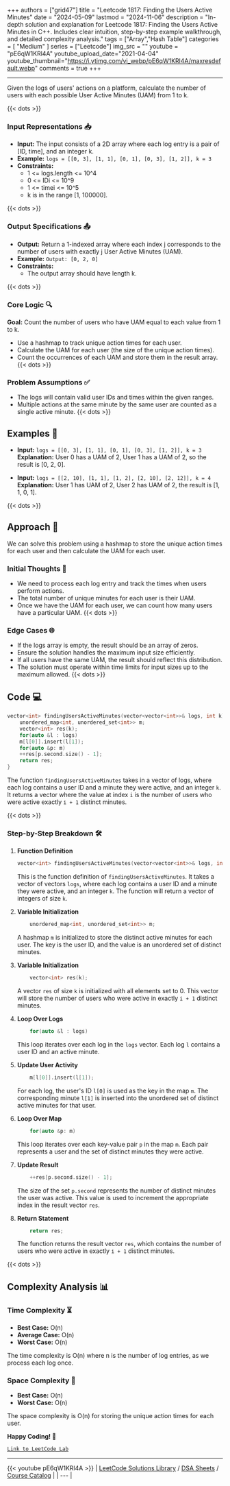 
+++
authors = ["grid47"]
title = "Leetcode 1817: Finding the Users Active Minutes"
date = "2024-05-09"
lastmod = "2024-11-06"
description = "In-depth solution and explanation for Leetcode 1817: Finding the Users Active Minutes in C++. Includes clear intuition, step-by-step example walkthrough, and detailed complexity analysis."
tags = ["Array","Hash Table"]
categories = [
    "Medium"
]
series = ["Leetcode"]
img_src = ""
youtube = "pE6qW1KRl4A"
youtube_upload_date="2021-04-04"
youtube_thumbnail="https://i.ytimg.com/vi_webp/pE6qW1KRl4A/maxresdefault.webp"
comments = true
+++



---
Given the logs of users' actions on a platform, calculate the number of users with each possible User Active Minutes (UAM) from 1 to k.
<!--more-->
{{< dots >}}
### Input Representations 📥
- **Input:** The input consists of a 2D array where each log entry is a pair of [ID, time], and an integer k.
- **Example:** `logs = [[0, 3], [1, 1], [0, 1], [0, 3], [1, 2]], k = 3`
- **Constraints:**
	- 1 <= logs.length <= 10^4
	- 0 <= IDi <= 10^9
	- 1 <= timei <= 10^5
	- k is in the range [1, 100000].

{{< dots >}}
### Output Specifications 📤
- **Output:** Return a 1-indexed array where each index j corresponds to the number of users with exactly j User Active Minutes (UAM).
- **Example:** `Output: [0, 2, 0]`
- **Constraints:**
	- The output array should have length k.

{{< dots >}}
### Core Logic 🔍
**Goal:** Count the number of users who have UAM equal to each value from 1 to k.

- Use a hashmap to track unique action times for each user.
- Calculate the UAM for each user (the size of the unique action times).
- Count the occurrences of each UAM and store them in the result array.
{{< dots >}}
### Problem Assumptions ✅
- The logs will contain valid user IDs and times within the given ranges.
- Multiple actions at the same minute by the same user are counted as a single active minute.
{{< dots >}}
## Examples 🧩
- **Input:** `logs = [[0, 3], [1, 1], [0, 1], [0, 3], [1, 2]], k = 3`  \
  **Explanation:** User 0 has a UAM of 2, User 1 has a UAM of 2, so the result is [0, 2, 0].

- **Input:** `logs = [[2, 10], [1, 1], [1, 2], [2, 10], [2, 12]], k = 4`  \
  **Explanation:** User 1 has UAM of 2, User 2 has UAM of 2, the result is [1, 1, 0, 1].

{{< dots >}}
## Approach 🚀
We can solve this problem using a hashmap to store the unique action times for each user and then calculate the UAM for each user.

### Initial Thoughts 💭
- We need to process each log entry and track the times when users perform actions.
- The total number of unique minutes for each user is their UAM.
- Once we have the UAM for each user, we can count how many users have a particular UAM.
{{< dots >}}
### Edge Cases 🌐
- If the logs array is empty, the result should be an array of zeros.
- Ensure the solution handles the maximum input size efficiently.
- If all users have the same UAM, the result should reflect this distribution.
- The solution must operate within time limits for input sizes up to the maximum allowed.
{{< dots >}}
## Code 💻
```cpp
vector<int> findingUsersActiveMinutes(vector<vector<int>>& logs, int k) {
    unordered_map<int, unordered_set<int>> m;
    vector<int> res(k);
    for(auto &l : logs) 
    m[l[0]].insert(l[1]);
    for(auto &p: m)
    ++res[p.second.size() - 1];
    return res;
}
```

The function `findingUsersActiveMinutes` takes in a vector of logs, where each log contains a user ID and a minute they were active, and an integer `k`. It returns a vector where the value at index `i` is the number of users who were active exactly `i + 1` distinct minutes.

{{< dots >}}
### Step-by-Step Breakdown 🛠️
1. **Function Definition**
	```cpp
	vector<int> findingUsersActiveMinutes(vector<vector<int>>& logs, int k) {
	```
	This is the function definition of `findingUsersActiveMinutes`. It takes a vector of vectors `logs`, where each log contains a user ID and a minute they were active, and an integer `k`. The function will return a vector of integers of size `k`.

2. **Variable Initialization**
	```cpp
	    unordered_map<int, unordered_set<int>> m;
	```
	A hashmap `m` is initialized to store the distinct active minutes for each user. The key is the user ID, and the value is an unordered set of distinct minutes.

3. **Variable Initialization**
	```cpp
	    vector<int> res(k);
	```
	A vector `res` of size `k` is initialized with all elements set to 0. This vector will store the number of users who were active in exactly `i + 1` distinct minutes.

4. **Loop Over Logs**
	```cpp
	    for(auto &l : logs) 
	```
	This loop iterates over each log in the `logs` vector. Each log `l` contains a user ID and an active minute.

5. **Update User Activity**
	```cpp
	    m[l[0]].insert(l[1]);
	```
	For each log, the user's ID `l[0]` is used as the key in the map `m`. The corresponding minute `l[1]` is inserted into the unordered set of distinct active minutes for that user.

6. **Loop Over Map**
	```cpp
	    for(auto &p: m)
	```
	This loop iterates over each key-value pair `p` in the map `m`. Each pair represents a user and the set of distinct minutes they were active.

7. **Update Result**
	```cpp
	    ++res[p.second.size() - 1];
	```
	The size of the set `p.second` represents the number of distinct minutes the user was active. This value is used to increment the appropriate index in the result vector `res`.

8. **Return Statement**
	```cpp
	    return res;
	```
	The function returns the result vector `res`, which contains the number of users who were active in exactly `i + 1` distinct minutes.

{{< dots >}}
## Complexity Analysis 📊
### Time Complexity ⏳
- **Best Case:** O(n)
- **Average Case:** O(n)
- **Worst Case:** O(n)

The time complexity is O(n) where n is the number of log entries, as we process each log once.

### Space Complexity 💾
- **Best Case:** O(n)
- **Worst Case:** O(n)

The space complexity is O(n) for storing the unique action times for each user.

**Happy Coding! 🎉**


[`Link to LeetCode Lab`](https://leetcode.com/problems/finding-the-users-active-minutes/description/)

---
{{< youtube pE6qW1KRl4A >}}
| [LeetCode Solutions Library](https://grid47.xyz/leetcode/) / [DSA Sheets](https://grid47.xyz/sheets/) / [Course Catalog](https://grid47.xyz/courses/) |
| --- |
